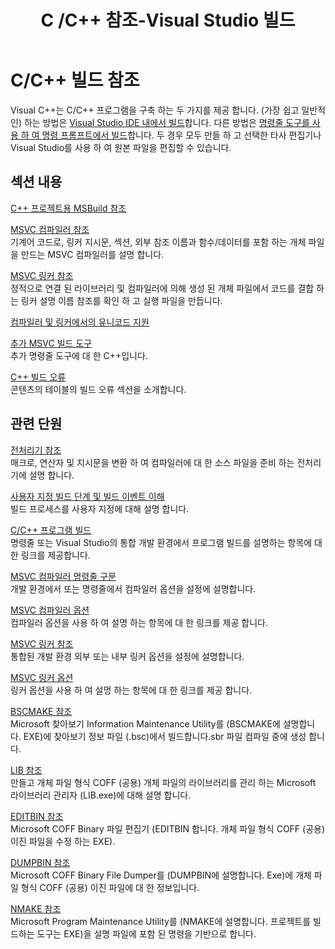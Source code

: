 ﻿---
title: C /C++ 참조-Visual Studio 빌드
description: C에 대 한 참조 콘텐츠 /C++ 프로젝트 시스템 및 Visual Studio의 도구를 작성 합니다.
ms.date: 12/10/2018
helpviewer_keywords:
- compiling source code [C++], additional information
- cl.exe compiler [C++], building programs
- linker [C++], building reference
- builds [C++], additional information
ms.assetid: 100b4ccf-572c-4d1f-970c-fa0bc0cc0d2d
ms.openlocfilehash: 4c3f7aa598a9c43af04c148ed0d4b3f555566ec7
ms.sourcegitcommit: 0ab61bc3d2b6cfbd52a16c6ab2b97a8ea1864f12
ms.translationtype: MT
ms.contentlocale: ko-KR
ms.lasthandoff: 04/23/2019
ms.locfileid: "62294761"
---
# <a name="cc-building-reference"></a>C/C++ 빌드 참조

Visual C++는 C/C++ 프로그램을 구축 하는 두 가지를 제공 합니다. (가장 쉽고 일반적인) 하는 방법은 [Visual Studio IDE 내에서 빌드](../creating-and-managing-visual-cpp-projects.md)합니다. 다른 방법은 [명령줄 도구를 사용 하 여 명령 프롬프트에서 빌드](../building-on-the-command-line.md)합니다. 두 경우 모두 만들 하 고 선택한 타사 편집기나 Visual Studio를 사용 하 여 원본 파일을 편집할 수 있습니다.

## <a name="in-this-section"></a>섹션 내용

[C++ 프로젝트용 MSBuild 참조](msbuild-visual-cpp-overview.md)

[MSVC 컴파일러 참조](compiling-a-c-cpp-program.md)<br/>
기계어 코드로, 링커 지시문, 섹션, 외부 참조 이름과 함수/데이터를 포함 하는 개체 파일을 만드는 MSVC 컴파일러를 설명 합니다.

[MSVC 링커 참조](linking.md)<br/>
정적으로 연결 된 라이브러리 및 컴파일러에 의해 생성 된 개체 파일에서 코드를 결합 하는 링커 설명 이름 참조를 확인 하 고 실행 파일을 만듭니다.

[컴파일러 및 링커에서의 유니코드 지원](unicode-support-in-the-compiler-and-linker.md)

[추가 MSVC 빌드 도구](c-cpp-build-tools.md)<br/>
추가 명령줄 도구에 대 한 C++입니다.

[C++ 빌드 오류](../../error-messages/compiler-errors-1/c-cpp-build-errors.md)<br/>
콘텐츠의 테이블의 빌드 오류 섹션을 소개합니다.

## <a name="related-sections"></a>관련 단원

[ 전처리기 참조](../../preprocessor/c-cpp-preprocessor-reference.md)<br/>
매크로, 연산자 및 지시문을 변환 하 여 컴파일러에 대 한 소스 파일을 준비 하는 전처리기에 설명 합니다.

[사용자 지정 빌드 단계 및 빌드 이벤트 이해](../understanding-custom-build-steps-and-build-events.md)<br/>
빌드 프로세스를 사용자 지정에 대해 설명 합니다.

[C/C++ 프로그램 빌드](../projects-and-build-systems-cpp.md)<br/>
명령줄 또는 Visual Studio의 통합 개발 환경에서 프로그램 빌드를 설명하는 항목에 대한 링크를 제공합니다.

[MSVC 컴파일러 명령줄 구문](compiler-command-line-syntax.md)<br/>
개발 환경에서 또는 명령줄에서 컴파일러 옵션을 설정에 설명합니다.

[MSVC 컴파일러 옵션](compiler-options.md)<br/>
컴파일러 옵션을 사용 하 여 설명 하는 항목에 대 한 링크를 제공 합니다.

[MSVC 링커 참조](linking.md)<br/>
통합된 개발 환경 외부 또는 내부 링커 옵션을 설정에 설명합니다.

[MSVC 링커 옵션](linker-options.md)<br/>
링커 옵션을 사용 하 여 설명 하는 항목에 대 한 링크를 제공 합니다.

[BSCMAKE 참조](bscmake-reference.md)<br/>
Microsoft 찾아보기 Information Maintenance Utility를 (BSCMAKE에 설명합니다. EXE)에 찾아보기 정보 파일 (.bsc)에서 빌드합니다.sbr 파일 컴파일 중에 생성 합니다.

[LIB 참조](lib-reference.md)<br/>
만들고 개체 파일 형식 COFF (공용) 개체 파일의 라이브러리를 관리 하는 Microsoft 라이브러리 관리자 (LIB.exe)에 대해 설명 합니다.

[EDITBIN 참조](editbin-reference.md)<br/>
Microsoft COFF Binary 파일 편집기 (EDITBIN 합니다. 개체 파일 형식 COFF (공용) 이진 파일을 수정 하는 EXE).

[DUMPBIN 참조](dumpbin-reference.md)<br/>
Microsoft COFF Binary File Dumper를 (DUMPBIN에 설명합니다. Exe)에 개체 파일 형식 COFF (공용) 이진 파일에 대 한 정보입니다.

[NMAKE 참조](nmake-reference.md)<br/>
Microsoft Program Maintenance Utility를 (NMAKE에 설명합니다. 프로젝트를 빌드하는 도구는 EXE)을 설명 파일에 포함 된 명령을 기반으로 합니다.
